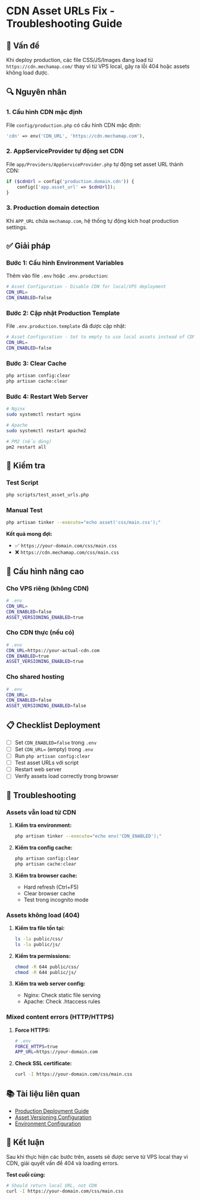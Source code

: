 # CDN Asset URLs Fix - Troubleshooting Guide

## 🚨 **Vấn đề**

Khi deploy production, các file CSS/JS/Images đang load từ `https://cdn.mechamap.com/` thay vì từ VPS local, gây ra lỗi 404 hoặc assets không load được.

## 🔍 **Nguyên nhân**

### **1. Cấu hình CDN mặc định**
File `config/production.php` có cấu hình CDN mặc định:
```php
'cdn' => env('CDN_URL', 'https://cdn.mechamap.com'),
```

### **2. AppServiceProvider tự động set CDN**
File `app/Providers/AppServiceProvider.php` tự động set asset URL thành CDN:
```php
if ($cdnUrl = config('production.domain.cdn')) {
    config(['app.asset_url' => $cdnUrl]);
}
```

### **3. Production domain detection**
Khi `APP_URL` chứa `mechamap.com`, hệ thống tự động kích hoạt production settings.

## ✅ **Giải pháp**

### **Bước 1: Cấu hình Environment Variables**

Thêm vào file `.env` hoặc `.env.production`:
```bash
# Asset Configuration - Disable CDN for local/VPS deployment
CDN_URL=
CDN_ENABLED=false
```

### **Bước 2: Cập nhật Production Template**

File `.env.production.template` đã được cập nhật:
```bash
# Asset Configuration - Set to empty to use local assets instead of CDN
CDN_URL=
CDN_ENABLED=false
```

### **Bước 3: Clear Cache**

```bash
php artisan config:clear
php artisan cache:clear
```

### **Bước 4: Restart Web Server**

```bash
# Nginx
sudo systemctl restart nginx

# Apache
sudo systemctl restart apache2

# PM2 (nếu dùng)
pm2 restart all
```

## 🧪 **Kiểm tra**

### **Test Script**
```bash
php scripts/test_asset_urls.php
```

### **Manual Test**
```bash
php artisan tinker --execute="echo asset('css/main.css');"
```

**Kết quả mong đợi:**
- ✅ `https://your-domain.com/css/main.css`
- ❌ `https://cdn.mechamap.com/css/main.css`

## 🔧 **Cấu hình nâng cao**

### **Cho VPS riêng (không CDN)**
```bash
# .env
CDN_URL=
CDN_ENABLED=false
ASSET_VERSIONING_ENABLED=true
```

### **Cho CDN thực (nếu có)**
```bash
# .env
CDN_URL=https://your-actual-cdn.com
CDN_ENABLED=true
ASSET_VERSIONING_ENABLED=true
```

### **Cho shared hosting**
```bash
# .env
CDN_URL=
CDN_ENABLED=false
ASSET_VERSIONING_ENABLED=false
```

## 📋 **Checklist Deployment**

- [ ] Set `CDN_ENABLED=false` trong `.env`
- [ ] Set `CDN_URL=` (empty) trong `.env`
- [ ] Run `php artisan config:clear`
- [ ] Test asset URLs với script
- [ ] Restart web server
- [ ] Verify assets load correctly trong browser

## 🚨 **Troubleshooting**

### **Assets vẫn load từ CDN**

1. **Kiểm tra environment:**
   ```bash
   php artisan tinker --execute="echo env('CDN_ENABLED');"
   ```

2. **Kiểm tra config cache:**
   ```bash
   php artisan config:clear
   php artisan cache:clear
   ```

3. **Kiểm tra browser cache:**
   - Hard refresh (Ctrl+F5)
   - Clear browser cache
   - Test trong incognito mode

### **Assets không load (404)**

1. **Kiểm tra file tồn tại:**
   ```bash
   ls -la public/css/
   ls -la public/js/
   ```

2. **Kiểm tra permissions:**
   ```bash
   chmod -R 644 public/css/
   chmod -R 644 public/js/
   ```

3. **Kiểm tra web server config:**
   - Nginx: Check static file serving
   - Apache: Check .htaccess rules

### **Mixed content errors (HTTP/HTTPS)**

1. **Force HTTPS:**
   ```bash
   # .env
   FORCE_HTTPS=true
   APP_URL=https://your-domain.com
   ```

2. **Check SSL certificate:**
   ```bash
   curl -I https://your-domain.com/css/main.css
   ```

## 📚 **Tài liệu liên quan**

- [Production Deployment Guide](../deployment/PRODUCTION_DEPLOYMENT_README.md)
- [Asset Versioning Configuration](../developer-guides/asset-versioning.md)
- [Environment Configuration](../deployment/environment-configuration.md)

## 🎯 **Kết luận**

Sau khi thực hiện các bước trên, assets sẽ được serve từ VPS local thay vì CDN, giải quyết vấn đề 404 và loading errors.

**Test cuối cùng:**
```bash
# Should return local URL, not CDN
curl -I https://your-domain.com/css/main.css
```
